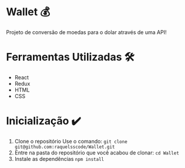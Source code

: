 # Wallet 💰 

Projeto de conversão de moedas para o dolar através de uma API!

# Ferramentas Utilizadas :hammer_and_wrench:

- React
- Redux
- HTML
- CSS

# Inicialização :heavy_check_mark:

1. Clone o repositório
Use o comando: 
```git clone git@github.com:raquelsscode/Wallet.git```
2. Entre na pasta do repositório que você acabou de clonar:
```cd Wallet```
3. Instale as dependências
```npm install```
